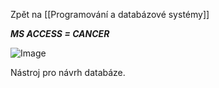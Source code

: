Zpět na  [[Programování a databázové systémy]]

**_MS ACCESS = CANCER_**

![Image](https://media.gcflearnfree.org/content/56f06139c87fa620e88dccb6_03_21_2016/getting_started_intro_interactive.png)

Nástroj pro návrh databáze.